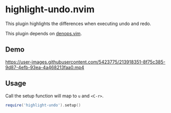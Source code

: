# highlight-undo.nvim

This plugin highlights the differences when executing undo and redo.

This plugin depends on [denops.vim](https://github.com/vim-denops/denops.vim).

## Demo

https://user-images.githubusercontent.com/5423775/213918351-8f75c385-9d87-4efb-93ea-4a468213faa0.mp4

## Usage

Call the setup function will map to `u` and `<C-r>`.

```lua
require('highlight-undo').setup()
```
